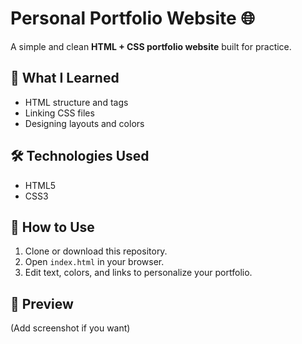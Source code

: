 # Personal Portfolio Website 🌐

A simple and clean **HTML + CSS portfolio website** built for practice.

## 🧠 What I Learned
- HTML structure and tags
- Linking CSS files
- Designing layouts and colors

## 🛠️ Technologies Used
- HTML5
- CSS3

## 🚀 How to Use
1. Clone or download this repository.
2. Open `index.html` in your browser.
3. Edit text, colors, and links to personalize your portfolio.

## 📸 Preview
(Add screenshot if you want)
